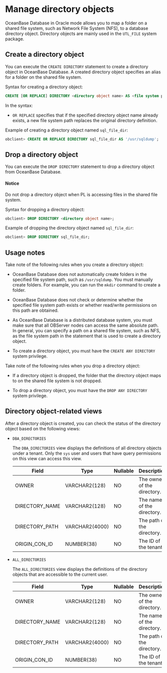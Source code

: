 # Manage directory objects

OceanBase Database in Oracle mode allows you to map a folder on a shared file system, such as Network File System (NFS), to a database directory object. Directory objects are mainly used in the `UTL_FILE` system package.

## Create a directory object

You can execute the `CREATE DIRECTORY` statement to create a directory object in OceanBase Database. A created directory object specifies an alias for a folder on the shared file system.

Syntax for creating a directory object:

```sql
CREATE [OR REPLACE] DIRECTORY <directory object name> AS <file system path>;
```

In the syntax:

* `OR REPLACE` specifies that if the specified directory object name already exists, a new file system path replaces the original directory definition.

Example of creating a directory object named `sql_file_dir`:

```sql
obclient> CREATE OR REPLACE DIRECTORY sql_file_dir AS '/usr/sqldump';
```

## Drop a directory object

You can execute the `DROP DIRECTORY` statement to drop a directory object from OceanBase Database.

<main id="notice" type='notice'>
<h4>Notice</h4>
<p>Do not drop a directory object when PL is accessing files in the shared file system. </p>
</main>

Syntax for dropping a directory object:

```sql
obclient> DROP DIRECTORY <directory object name>;
```

Example of dropping the directory object named `sql_file_dir`:

```sql
obclient> DROP DIRECTORY sql_file_dir;
```

## Usage notes

Take note of the following rules when you create a directory object:

* OceanBase Database does not automatically create folders in the specified file system path, such as `/usr/sqldump`. You must manually create folders. For example, you can run the `mkdir` command to create a folder.

* OceanBase Database does not check or determine whether the specified file system path exists or whether read/write permissions on this path are obtained.

* As OceanBase Database is a distributed database system, you must make sure that all OBServer nodes can access the same absolute path. In general, you can specify a path on a shared file system, such as NFS, as the file system path in the statement that is used to create a directory object.

* To create a directory object, you must have the `CREATE ANY DIRECTORY` system privilege.

Take note of the following rules when you drop a directory object:

* If a directory object is dropped, the folder that the directory object maps to on the shared file system is not dropped.

* To drop a directory object, you must have the `DROP ANY DIRECTORY` system privilege.

## Directory object-related views

After a directory object is created, you can check the status of the directory object based on the following views:

* `DBA_DIRECTORIES`

   The `DBA_DIRECTORIES` view displays the definitions of all directory objects under a tenant. Only the `sys` user and users that have query permissions on this view can access this view.

   | **Field**      | **Type**       | **Nullable** | **Description**             |
   |----------------|----------------|--------------|-----------------------------|
   | OWNER          | VARCHAR2(128)  | NO           | The owner of the directory. |
   | DIRECTORY_NAME | VARCHAR2(128)  | NO           | The name of the directory.  |
   | DIRECTORY_PATH | VARCHAR2(4000) | NO           | The path of the directory.  |
   | ORIGIN_CON_ID  | NUMBER(38)     | NO           | The ID of the tenant.       |

* `ALL_DIRECTORIES`

   The `ALL_DIRECTORIES` view displays the definitions of the directory objects that are accessible to the current user.

   | **Field**      | **Type**       | **Nullable** | **Description**             |
   |----------------|----------------|--------------|-----------------------------|
   | OWNER          | VARCHAR2(128)  | NO           | The owner of the directory. |
   | DIRECTORY_NAME | VARCHAR2(128)  | NO           | The name of the directory.  |
   | DIRECTORY_PATH | VARCHAR2(4000) | NO           | The path of the directory.  |
   | ORIGIN_CON_ID  | NUMBER(38)     | NO           | The ID of the tenant.       |
